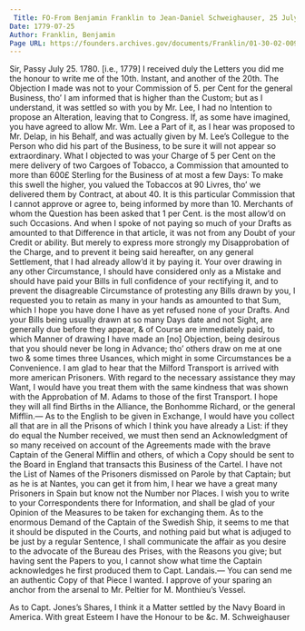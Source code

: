 ```yaml
---
 Title: FO-From Benjamin Franklin to Jean-Daniel Schweighauser, 25 July 1779
Date: 1779-07-25
Author: Franklin, Benjamin
Page URL: https://founders.archives.gov/documents/Franklin/01-30-02-0092
---
```


Sir,
Passy July 25. 1780. [i.e., 1779]
I received duly the Letters you did me the honour to write me of the 10th. Instant, and another of the 20th.
The Objection I made was not to your Commission of 5. per Cent for the general Business, tho’ I am informed that is higher than the Custom; but as I understand, it was settled so with you by Mr. Lee, I had no Intention to propose an Alteration, leaving that to Congress. If, as some have imagined, you have agreed to allow Mr. Wm. Lee a Part of it, as I hear was proposed to Mr. Delap, in his Behalf, and was actually given  by M. Lee’s Collegue to the Person who did his part of the Business, to be sure it will not appear so extraordinary. What I objected to was your Charge of 5 per Cent on the mere delivery of two Cargoes of Tobacco, a Commission that amounted to more than 600£ Sterling for the Business of at most a few Days: To make this swell the higher, you valued the Tobaccos at 90 Livres, tho’ we delivered them by Contract, at about 40. It is this particular Commission that I cannot approve or agree to, being informed by more than 10. Merchants of whom the Question has been asked that 1 per Cent. is the most allow’d on such Occasions. And when I spoke of not paying so much of your Drafts as amounted to that Difference in that article, it was not from any Doubt of your Credit or ability. But merely to express more strongly my Disapprobation of the Charge, and to prevent it being said hereafter, on any general Settlement, that I had already allow’d it by paying it. Your over drawing in any other Circumstance, I should have considered only as a Mistake and should have paid your Bills in full confidence of your rectifying it, and to prevent the disagreable Circumstance of protesting any Bills drawn by you, I requested you to retain as many in your hands as amounted to that Sum, which I hope you have done I have as yet refused none of your Drafts. And your Bills being usually drawn at so many Days date and not Sight, are generally due before they appear, & of Course are immediately paid, to which Manner of drawing I have made an [no] Objection, being desirous that you should never be long in Advance; tho’ others draw on me at one two & some times three Usances, which might in some Circumstances be a Convenience. I am glad to hear that the Milford Transport is arrived with more american Prisoners. With regard to the necessary assistance they may Want, I would have you treat them with the same kindness that was shown with the Approbation of M. Adams to those of the first Transport. I hope they will all find Births in the Alliance, the Bonhomme Richard, or the general Mifflin.— As to the English to be given in Exchange, I would have you collect all that are in all the Prisons of which I think you have already a List: if they do equal the Number received, we must then send an Acknowledgment of so many received on account of the Agreements made with the brave Captain of the General Mifflin and others, of which a Copy should be sent to the Board in England that transacts this Business of the Cartel. I have not the List of Names of the Prisoners dismissed on Parole by that Captain; but as he is at Nantes, you can get it from him, I hear we have a great many Prisoners in Spain but know not the Number nor Places. I wish you to write to your Correspondents there for Information, and shall be glad of your Opinion of the Measures to be taken for exchanging them.
As to the enormous Demand of the Captain of the Swedish Ship, it seems to me that it should be disputed in the Courts, and nothing paid but what is adjuged to be just by a regular Sentence, I shall communicate the affair as you desire to the advocate of the Bureau des Prises, with the Reasons you give; but having sent the Papers to you, I cannot show what time the Captain acknowledges he first produced them to Capt. Landais.— You can send me an authentic Copy of that Piece I wanted.
I approve of your sparing an anchor from the arsenal to Mr. Peltier for M. Monthieu’s Vessel.

As to Capt. Jones’s Shares, I think it a Matter settled by the Navy Board in America. With great Esteem I have the Honour to be &c.
M. Schweighauser

